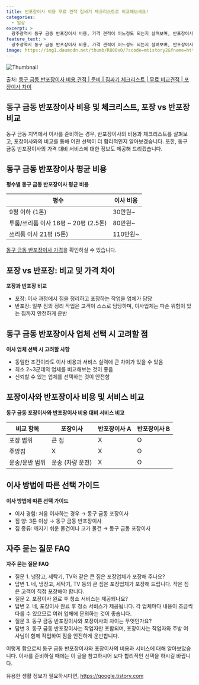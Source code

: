 ```yaml
---
title: 반포장이사 비용 무료 견적 짐싸기 체크리스트로 비교해보세요!
categories:
  - 일상
excerpt: >
  광주광역시 동구 금동 반포장이사 비용, 가격 견적이 어느정도 되는지 살펴보며, 반포장이사를 준비함에 있어 짐싸기 준비 체크리스트가 무엇인지 보겠습니다. 마지막으로 포장이사와 차이점을 통해 무료 비교견적으로 어떤 것이 더 합리적인 선택인지 공유 드립니다.동구 금동 포장이사 견적 샘플 보기 👈 클릭동구 금동 포장이사 가격 살펴보기 👈 클릭동구 금동 반포장이사 평균 이사 비용평수동구 금동 평균 이사 비용원룸 이사9평 이하 (1톤)30만원~투룸/쓰리룸 이사16평 ~ 20평 (2.5톤)80만원~쓰리룸 이사21평 (5톤) ~110만원~우리집 무료 이사견적 받기 👈 클릭포장 vs 반포장: 두 이사 방식의 가장 큰 차이점이사 과정에서 포장과 반포장의 가장 큰 차이점은 짐을 정리하고 포장하는 작업을 고객이 하는지,..
feature_text: >
  광주광역시 동구 금동 반포장이사 비용, 가격 견적이 어느정도 되는지 살펴보며, 반포장이사를 준비함에 있어 짐싸기 준비 체크리스트가 무엇인지 보겠습니다. 마지막으로 포장이사와 차이점을 통해 무료 비교견적으로 어떤 것이 더 합리적인 선택인지 공유 드립니다.동구 금동 포장이사 견적 샘플 보기 👈 클릭동구 금동 포장이사 가격 살펴보기 👈 클릭동구 금동 반포장이사 평균 이사 비용평수동구 금동 평균 이사 비용원룸 이사9평 이하 (1톤)30만원~투룸/쓰리룸 이사16평 ~ 20평 (2.5톤)80만원~쓰리룸 이사21평 (5톤) ~110만원~우리집 무료 이사견적 받기 👈 클릭포장 vs 반포장: 두 이사 방식의 가장 큰 차이점이사 과정에서 포장과 반포장의 가장 큰 차이점은 짐을 정리하고 포장하는 작업을 고객이 하는지,..
image: https://img1.daumcdn.net/thumb/R800x0/?scode=mtistory2&fname=https%3A%2F%2Fblog.kakaocdn.net%2Fdn%2FVyD5C%2FbtsHaXB3uTC%2F7wmRBQoG4JWKNptPu8Hkn0%2Fimg.webp
---
```


![Thumbnail](https://img1.daumcdn.net/thumb/R800x0/?scode=mtistory2&fname=https%3A%2F%2Fblog.kakaocdn.net%2Fdn%2FVyD5C%2FbtsHaXB3uTC%2F7wmRBQoG4JWKNptPu8Hkn0%2Fimg.webp)

<p>출처: <a href="https://qoogle.tistory.com/9530" rel="dofollow">동구 금동 반포장이사 비용 견적 | 준비 | 짐싸기 체크리스트 | 무료 비교견적 | 포장이사 차이</a> </p>

## 동구 금동 반포장이사 비용 및 체크리스트, 포장 vs 반포장 비교

동구 금동 지역에서 이사를 준비하는 경우, 반포장이사의 비용과 체크리스트를 살펴보고, 포장이사와의 비교를 통해 어떤 선택이 더 합리적인지
알아보겠습니다. 또한, 동구 금동 반포장이사의 가격 대비 서비스에 대한 정보도 제공해 드리겠습니다.

## 동구 금동 반포장이사 평균 비용

**평수별 동구 금동 반포장이사 평균 비용**

**평수**| **이사 비용**  
---|---  
9평 이하 (1톤)| 30만원~  
투룸/쓰리룸 이사 16평 ~ 20평 (2.5톤)| 80만원~  
쓰리룸 이사 21평 (5톤)| 110만원~  
  
[동구 금동 반포장이사 가격](https://qoogle.tistory.com/9530)을 확인하실 수 있습니다.

## 포장 vs 반포장: 비교 및 가격 차이

**포장과 반포장 비교**

  * 포장: 이사 과정에서 짐을 정리하고 포장하는 작업을 업체가 담당
  * 반포장: 일부 짐의 정리 작업은 고객이 스스로 담당하며, 이사업체는 파손 위험이 있는 짐까지 안전하게 운반

## 동구 금동 반포장이사 업체 선택 시 고려할 점

**이사 업체 선택 시 고려할 사항**

  * 동일한 조건이라도 이사 비용과 서비스 실력에 큰 차이가 있을 수 있음
  * 최소 2~3군데의 업체를 비교해보는 것이 좋음
  * 신뢰할 수 있는 업체를 선택하는 것이 안전함

## 포장이사와 반포장이사 비용 및 서비스 비교

**동구 금동 포장이사와 반포장이사 비용 대비 서비스 비교**

**비교 항목**| **포장이사**| **반포장이사 A**| **반포장이사 B**  
---|---|---|---  
포장 범위| 큰 짐| X| O  
주방짐| X| X| O  
운송/운반 범위| 운송 (차량 운전)| X| O  
  
## 이사 방법에 따른 선택 가이드

**이사 방법에 따른 선택 가이드**

  * 이사 경험: 처음 이사하는 경우 → 동구 금동 포장이사
  * 짐 양: 3톤 이상 → 동구 금동 반포장이사
  * 짐 종류: 깨지기 쉬운 물건이나 고가 물건 → 동구 금동 포장이사

## 자주 묻는 질문 FAQ

**자주 묻는 질문 FAQ**

  * 질문 1. 냉장고, 세탁기, TV와 같은 큰 짐은 포장업체가 포장해 주나요?
  * 답변 1. 네, 냉장고, 세탁기, TV 등의 큰 짐은 포장업체가 포장해 드립니다. 작은 짐은 고객이 직접 포장해야 합니다.
  * 질문 2. 포장이사 완료 후 청소 서비스는 제공되나요?
  * 답변 2. 네, 포장이사 완료 후 청소 서비스가 제공됩니다. 각 업체마다 내용이 조금씩 다를 수 있으므로 여러 업체에 문의하는 것이 좋습니다.
  * 질문 3. 동구 금동 반포장이사와 포장이사의 차이는 무엇인가요?
  * 답변 3. 동구 금동 반포장이사는 작업자만 포함되며, 포장이사는 작업자와 주방 여사님이 함께 작업하여 짐을 안전하게 운반합니다.



이렇게 함으로써 동구 금동 반포장이사와 포장이사의 비용과 서비스에 대해 알아보았습니다. 이사를 준비하실 때에는 이 글을 참고하시어 보다
합리적인 선택을 하시길 바랍니다.

 

유용한 생활 정보가 필요하시다면, <a href="https://qoogle.tistory.com" rel="dofollow">https://qoogle.tistory.com</a>


